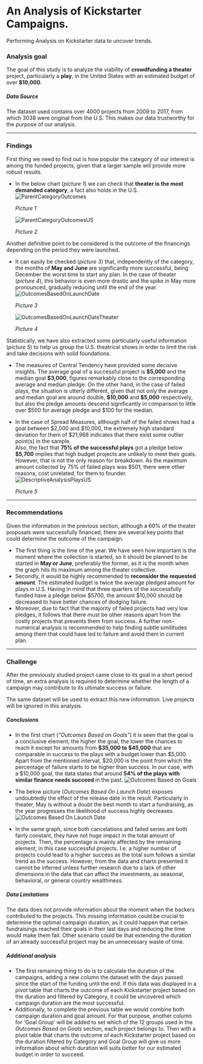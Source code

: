 # An Analysis of Kickstarter Campaigns.
Performing Analysis on Kickstarter data to uncover trends.

### Analysis goal
The goal of this study is to analyze the viability of **crowdfunding a theater** project, particularly a **play**, in the United States with an estimated budget of over **\$10,000**.

##### Data Source
The dataset used contains over 4000 projects from 2009 to 2017, from which 3038 were original from the U.S. This makes our data trustworthy for the purpose of our analysis.

---
### Findings
First thing we need to find out is how popular the category of our interest is among the funded projects, given that a larger sample will provide more robust results.

* In the below chart (_picture 1_) we can check that **theater is the most demanded category**, a fact also holds in the U.S.
  ![ParentCategoryOutcomes](./media/1.ParentCategoryOutcomes.png?raw=true)

  _Picture 1_

  ![ParentCategoryOutcomesUS](./media/2.ParentCategoryOutcomesUS.png?raw=true)

  _Picture 2_

  
Another definitive point to be considered is the outcome of the financings depending on the period they were launched.   
* It can easily be checked (_picture 3_) that, independently of the category, the months of **May and June** are significantly more successful, being December the worst time to start any plan. In the case of theater (_picture 4_), this behavior is even more drastic and the spike in May more pronounced, gradually reducing until the end of the year.
  ![OutcomesBasedOnLaunchDate](./media/3.OutcomesBasedOnLaunchDate.png?raw=true)

  _Picture 3_

  ![OutcomesBasedOnLaunchDateTheater](./media/4.OutcomesBasedOnLaunchDateTheater.png?raw=true)

  _Picture 4_

Statistically, we have also extracted some particularly useful information (_picture 5_) to help us group the U.S. theatrical shows in order to limit the risk and take decisions with solid foundations.
* The measures of Central Tendency have provided some decisive insights. The average goal of a successful project is **\$5,000** and the median goal **\$3,000**, figures remarkably close to the corresponding average and median pledge. On the other hand, in the case of failed plays, the situation is utterly different, given that not only the average and median goal are around double, **\$10,000** and **\$5,000** respectively, but also the pledge amounts descend significantly in comparison to little over \$500 for average pledge and \$100 for the median.
* In the case of Spread Measures, although half of the failed shows had a goal between \$2,000 and \$10,000, the extremely high standard deviation for them of $21,968 indicates that there exist some outlier point(s) in the sample.  
Also, the fact that **75% of the successful plays** got a pledge below **\$5,700** implies that high budget projects are unlikely to meet their goals. However, that is not the only reason for breakdown. As the maximum amount collected by 75% of failed plays was \$501, there were other reasons, cost unrelated, for them to founder.
![DescriptiveAnalysisPlaysUS](./media/5.DescriptiveAnalysisPlaysUS.png?raw=true)
  
  _Picture 5_
---
### Recommendations

Given the information in the previous section, although a 60% of the theater proposals were successfully financed, there are several key points that could determine the outcome of the campaign.
* The first thing is the time of the year. We have seen how important is the moment where the collection is started, so it should be planned to be started in **May or June**, preferably the former, as it is the month when the graph hits its maximum among the theater collective. 
* Secondly, it would be highly recommended to **reconsider the requested amount**. The estimated budget is twice the average pledged amount for plays in U.S. Having in mind that three quarters of the successfully funded have a pledge below \$5700, the amount \$10,000 should be decreased to have better chances of dodging failure.
* Moreover, due to fact that the majority of failed projects had very low pledges, it follows that there must be other reasons apart from the costly projects that prevents them from success. A further non-numerical analysis is recommended to help finding subtle similitudes among them that could have led to failure and avoid them in current plan.

---
### Challenge
After the previously studied project came close to its goal in a short period of time, an extra analysis is required to determine whether the length of a campaign may contribute to its ultimate success or failure.

The same dataset will be used to extract this new information. Live projects will be ignored in this analysis.

##### Conclusions
* In the first chart (_"Outcomes Based on Goals"_) it is seen that the goal is a conclusive element, the higher the goal, the lower the chances to reach it except for amounts from **\$35,000 to \$45,000** that are comparable in success to the plays with a budget lower than $5,000. Apart from the mentioned interval, \$20,000 is the point from which the percentage of failure starts to be higher than success.
In our case, with a \$10,000 goal, the data states that around **54% of the plays with similar finance needs succeed** in the past. 
![Outcomes Based on Goals](./media/Ch1.OutcomesBasedOnGoals.png)

* The below picture (_Outcomes Based On Launch Date_) exposes undoubtedly the effect of the release date in the result. Particularly in theater, May is without a doubt the best month to start a fundraising, as the year progresses the likelihood of success highly decreases.
![Outcomes Based On Launch Date](./media/Ch1.OutcomesBasedOnLaunchDate.png)

* In the same graph, since both cancelations and failed series are both fairly constant, they have not huge impact in the total amount of projects. Then, the percentage is mainly affected by the remaining element, in this case successful projects. I.e. a higher number of projects could lead to a higher success as the total sum follows a similar trend as the success. However, from the data and charts presented it cannot be inferred unless further research due to a lack of other dimensions in the data that can affect the investments, as seasonal, behavioral, or general country wealthiness.   


##### Data Limitations
The data does not provide information about the moment when the backers contributed to the projects. This missing information could be crucial to determine the optimal campaign duration, as it could happen that certain fundraisings reached their goals in their last days and reducing the time would make them fail. Other scenario could be that extending the duration of an already successful project may be an unnecessary waste of time.

##### Additional analysis
* The first remaining thing to do is to calculate the duration of the campaigns, adding a new column the dataset with the days passed since the start of the funding until the end. If this data was displayed in a pivot table that charts the outcome of each Kickstarter project based on the duration and filtered by Category, it could be uncovered which campaign duration are the most successful.
* Additionally, to complete the previous table we would combine both campaign duration and goal amount. For that purpose, another column for 'Goal Group' will be added to set which of the 12 groups used in the _Outcomes Based on Goals_ section, each project belongs to.
Then with a pivot table that charts the outcome of each Kickstarter project based on the duration filtered by Category and Goal Group will give us more information about which duration will suits better for our estimated budget in order to succeed.
